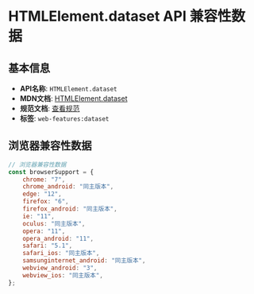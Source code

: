 # HTMLElement.dataset API 兼容性数据

## 基本信息

- **API名称**: `HTMLElement.dataset`
- **MDN文档**: [HTMLElement.dataset](https://developer.mozilla.org/docs/Web/API/HTMLElement/dataset)
- **规范文档**: [查看规范](https://html.spec.whatwg.org/multipage/dom.html#dom-dataset-dev)
- **标签**: `web-features:dataset`

## 浏览器兼容性数据

```javascript
// 浏览器兼容性数据
const browserSupport = {
    chrome: "7",
    chrome_android: "同主版本",
    edge: "12",
    firefox: "6",
    firefox_android: "同主版本",
    ie: "11",
    oculus: "同主版本",
    opera: "11",
    opera_android: "11",
    safari: "5.1",
    safari_ios: "同主版本",
    samsunginternet_android: "同主版本",
    webview_android: "3",
    webview_ios: "同主版本",
};

```

